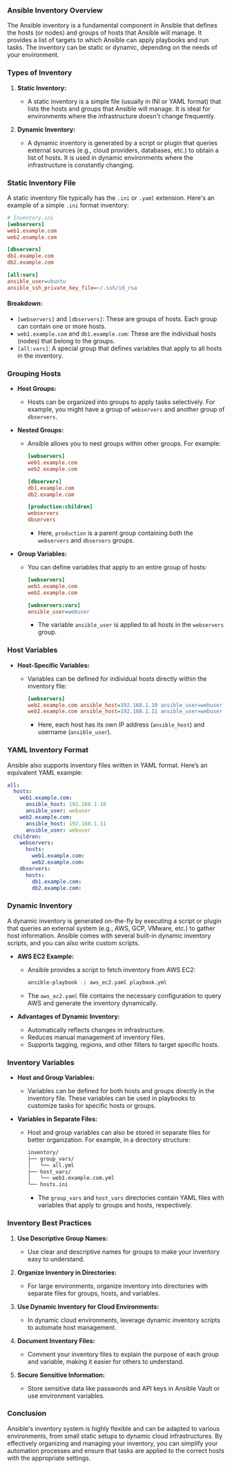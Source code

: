 ### Ansible Inventory Overview

The Ansible inventory is a fundamental component in Ansible that defines the hosts (or nodes) and groups of hosts that Ansible will manage. It provides a list of targets to which Ansible can apply playbooks and run tasks. The inventory can be static or dynamic, depending on the needs of your environment.

### Types of Inventory

1. **Static Inventory:**
   - A static inventory is a simple file (usually in INI or YAML format) that lists the hosts and groups that Ansible will manage. It is ideal for environments where the infrastructure doesn't change frequently.

2. **Dynamic Inventory:**
   - A dynamic inventory is generated by a script or plugin that queries external sources (e.g., cloud providers, databases, etc.) to obtain a list of hosts. It is used in dynamic environments where the infrastructure is constantly changing.

### Static Inventory File

A static inventory file typically has the `.ini` or `.yaml` extension. Here's an example of a simple `.ini` format inventory:

```ini
# Inventory.ini
[webservers]
web1.example.com
web2.example.com

[dbservers]
db1.example.com
db2.example.com

[all:vars]
ansible_user=ubuntu
ansible_ssh_private_key_file=~/.ssh/id_rsa
```

#### Breakdown:

- `[webservers]` and `[dbservers]`: These are groups of hosts. Each group can contain one or more hosts.
- `web1.example.com` and `db1.example.com`: These are the individual hosts (nodes) that belong to the groups.
- `[all:vars]`: A special group that defines variables that apply to all hosts in the inventory.

### Grouping Hosts

- **Host Groups:**
  - Hosts can be organized into groups to apply tasks selectively. For example, you might have a group of `webservers` and another group of `dbservers`.

- **Nested Groups:**
  - Ansible allows you to nest groups within other groups. For example:

    ```ini
    [webservers]
    web1.example.com
    web2.example.com

    [dbservers]
    db1.example.com
    db2.example.com

    [production:children]
    webservers
    dbservers
    ```

    - Here, `production` is a parent group containing both the `webservers` and `dbservers` groups.

- **Group Variables:**
  - You can define variables that apply to an entire group of hosts:

    ```ini
    [webservers]
    web1.example.com
    web2.example.com

    [webservers:vars]
    ansible_user=webuser
    ```

    - The variable `ansible_user` is applied to all hosts in the `webservers` group.

### Host Variables

- **Host-Specific Variables:**
  - Variables can be defined for individual hosts directly within the inventory file:

    ```ini
    [webservers]
    web1.example.com ansible_host=192.168.1.10 ansible_user=webuser
    web2.example.com ansible_host=192.168.1.11 ansible_user=webuser
    ```

    - Here, each host has its own IP address (`ansible_host`) and username (`ansible_user`).

### YAML Inventory Format

Ansible also supports inventory files written in YAML format. Here’s an equivalent YAML example:

```yaml
all:
  hosts:
    web1.example.com:
      ansible_host: 192.168.1.10
      ansible_user: webuser
    web2.example.com:
      ansible_host: 192.168.1.11
      ansible_user: webuser
  children:
    webservers:
      hosts:
        web1.example.com:
        web2.example.com:
    dbservers:
      hosts:
        db1.example.com:
        db2.example.com:
```

### Dynamic Inventory

A dynamic inventory is generated on-the-fly by executing a script or plugin that queries an external system (e.g., AWS, GCP, VMware, etc.) to gather host information. Ansible comes with several built-in dynamic inventory scripts, and you can also write custom scripts.

- **AWS EC2 Example:**
  - Ansible provides a script to fetch inventory from AWS EC2:

    ```bash
    ansible-playbook -i aws_ec2.yaml playbook.yml
    ```

  - The `aws_ec2.yaml` file contains the necessary configuration to query AWS and generate the inventory dynamically.

- **Advantages of Dynamic Inventory:**
  - Automatically reflects changes in infrastructure.
  - Reduces manual management of inventory files.
  - Supports tagging, regions, and other filters to target specific hosts.

### Inventory Variables

- **Host and Group Variables:**
  - Variables can be defined for both hosts and groups directly in the inventory file. These variables can be used in playbooks to customize tasks for specific hosts or groups.

- **Variables in Separate Files:**
  - Host and group variables can also be stored in separate files for better organization. For example, in a directory structure:

    ```bash
    inventory/
    ├── group_vars/
    │   └── all.yml
    ├── host_vars/
    │   └── web1.example.com.yml
    └── hosts.ini
    ```

    - The `group_vars` and `host_vars` directories contain YAML files with variables that apply to groups and hosts, respectively.

### Inventory Best Practices

1. **Use Descriptive Group Names:**
   - Use clear and descriptive names for groups to make your inventory easy to understand.

2. **Organize Inventory in Directories:**
   - For large environments, organize inventory into directories with separate files for groups, hosts, and variables.

3. **Use Dynamic Inventory for Cloud Environments:**
   - In dynamic cloud environments, leverage dynamic inventory scripts to automate host management.

4. **Document Inventory Files:**
   - Comment your inventory files to explain the purpose of each group and variable, making it easier for others to understand.

5. **Secure Sensitive Information:**
   - Store sensitive data like passwords and API keys in Ansible Vault or use environment variables.

### Conclusion

Ansible's inventory system is highly flexible and can be adapted to various environments, from small static setups to dynamic cloud infrastructures. By effectively organizing and managing your inventory, you can simplify your automation processes and ensure that tasks are applied to the correct hosts with the appropriate settings.
